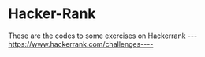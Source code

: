 # Hacker-Rank
These are the codes to some exercises on Hackerrank
---https://www.hackerrank.com/challenges----
